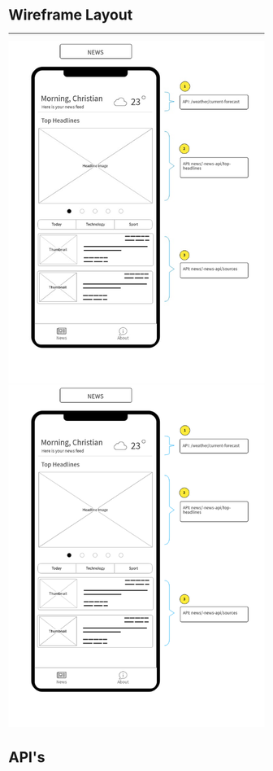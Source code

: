 # Wireframe Layout
---
![](docs/screenshots/Panahon.jpg)
![](docs/screenshots/Panahon.png)

# API's
